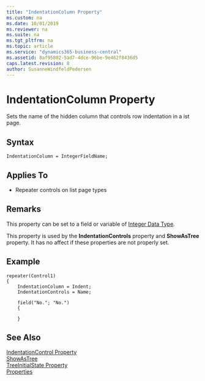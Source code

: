 ```yaml
---
title: "IndentationColumn Property"
ms.custom: na
ms.date: 10/01/2019
ms.reviewer: na
ms.suite: na
ms.tgt_pltfrm: na
ms.topic: article
ms.service: "dynamics365-business-central"
ms.assetid: 8af95802-5ad7-4dce-96be-9e462f8436d5
caps.latest.revision: 8
author: SusanneWindfeldPedersen
---
```

# IndentationColumn Property

Sets the name of the hidden column that controls row indentation in a ist page. 

## Syntax
```
IndentationColumn = IntegerFieldName;
```
  
## Applies To  
  
- Repeater controls on list page types
  
## Remarks

This property can be set to a field or variable of [Integer Data Type](../datatypes/devenv-integer-data-type.md). 

This property is used by the **IndentationControls** property and **ShowAsTree** property. It has no affect if these properties are not properly set.


## Example

```
repeater(Control1)
{
    IndentationColumn = Indent;
    IndentationControls = Name;
    
    field("No."; "No.")
    {
       
    }

```
  
## See Also

[IndentationControl Property](devenv-indentationcontrols-property.md)  
[ShowAsTree](devenv-showastree-property.md)  
[TreeInitialState Property](devenv-treeinitialstate-property.md)  
[Properties](devenv-properties.md)  